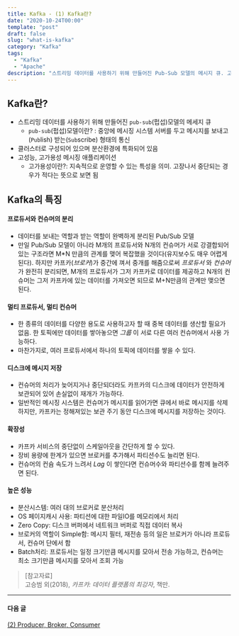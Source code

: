 ```yaml
---
title: Kafka - (1) Kafka란?
date: "2020-10-24T00:00"
template: "post"
draft: false
slug: "what-is-kafka"
category: "Kafka"
tags:
  - "Kafka"
  - "Apache"
description: "스트리밍 데이터를 사용하기 위해 만들어진 Pub-Sub 모델의 메시지 큐. 고성능, 고가용성의 메시지 애플리케이션이며 클러스터로 구성되어 분산환경에 특화되어 있다."
---
```


## Kafka란?
- 스트리밍 데이터를 사용하기 위해 만들어진 `pub-sub`(펍섭)모델의 메세지 큐
  *  `pub-sub`(펍섭)모델이란? : 중앙에 메시징 시스템 서버를 두고 메시지를 보내고(`Pub`lish) 받는(`Sub`scribe) 형태의 통신
- 클러스터로 구성되어 있으며 분산환경에 특화되어 있음
- 고성능, 고가용성 메시징 애플리케이션
  * 고가용성이란?: 지속적으로 운영할 수 있는 특성을 의미. 고장나서 중단되는 경우가 적다는 뜻으로 보면 됨

## Kafka의 특징
#### 프로듀서와 컨슈머의 분리
- 데이터를 보내는 역할과 받는 역할이 완벽하게 분리된 Pub/Sub 모델
- 만일 Pub/Sub 모델이 아니라 M개의 프로듀서와 N개의 컨슈머가 서로 강결합되어있는 구조라면 M*N 만큼의 관계를 맺어 복잡했을 것이다(유지보수도 매우 어렵게 된다). 하지만 카프카(_브로커_)가 중간에 껴서 중개를 해줌으로써 _프로듀서_ 와 _컨슈머_ 가 완전히 분리되면, M개의 프로듀서가 그저 카프카로 데이터를 제공하고 N개의 컨슈머는 그저 카프카에 있는 데이터를 가져오면 되므로 M+N만큼의 관계만 맺으면 된다.

#### 멀티 프로듀서, 멀티 컨슈머
- 한 종류의 데이터를 다양한 용도로 사용하고자 할 때 중복 데이터를 생산할 필요가 없음. 한 토픽에만 데이터를 쌓아놓으면 _그룹_ 이 서로 다른 여러 컨슈머에서 사용 가능하다.
- 마찬가지로, 여러 프로듀서에서 하나의 토픽에 데이터를 쌓을 수 있다.

#### 디스크에 메시지 저장
- 컨슈머의 처리가 늦어지거나 중단되더라도 카프카의 디스크에 데이터가 안전하게 보관되어 있어 손실없이 재개가 가능하다.
- 일반적인 메시징 시스템은 컨슈머가 메시지를 읽어가면 큐에서 바로 메시지를 삭제하지만, 카프카는 정해져있는 보관 주기 동안 디스크에 메시지를 저장하는 것이다.

#### 확장성
- 카프카 서비스의 중단없이 스케일아웃을 간단하게 할 수 있다.
- 장비 용량에 한계가 있으면 브로커를 추가해서 파티션수도 늘리면 된다.
- 컨슈머의 컨슘 속도가 느려서 _Lag_ 이 쌓인다면 컨슈머수와 파티션수를 함께 늘려주면 된다.

#### 높은 성능
- 분산시스템: 여러 대의 브로커로 분산처리
- OS 페이지캐시 사용: 파티션에 대한 파일IO를 메모리에서 처리
- Zero Copy: 디스크 버퍼에서 네트워크 버퍼로 직접 데이터 복사
- 브로커의 역할이 Simple함: 메시지 필터, 재전송 등의 일은 브로커가 아니라  프로듀서, 컨슈머 단에서 함
- Batch처리: 프로듀서는 일정 크기만큼 메시지를 모아서 전송 가능하고, 컨슈머는 최소 크기만큼 메시지를 모아서 조회 가능


> [참고자료]  
> 고승범 외(2018), _카프카: 데이터 플랫폼의 최강자_, 책만.  

---

#### 다음 글
[(2) Producer, Broker, Consumer](/posts/kafka-producer-broker-consumer)